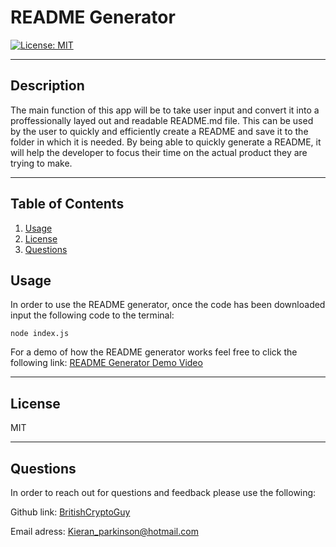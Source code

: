 # README Generator

[![License: MIT ](https://img.shields.io/badge/License-MIT-yellow.svg)](https://opensource.org/licenses/MIT)

---

## Description

The main function of this app will be to take user input and convert it into a proffessionally layed out and readable README.md file. This can be used by the user to quickly and efficiently create a README and save it to the folder in which it is needed. By being able to quickly generate a README, it will help the developer to focus their time on the actual product they are trying to make.

---

## Table of Contents

1. [Usage](#usage)
2. [License](#license)
3. [Questions](#questions)

## Usage

In order to use the README generator, once the code has been downloaded input the following code to the terminal:

```
node index.js
```

For a demo of how the README generator works feel free to click the following link:
[README Generator Demo Video](https://drive.google.com/file/d/1QMMjUsizb19tAssrRhUR34dtcbAUvh6p/view)

---

## License

MIT

---

## Questions

In order to reach out for questions and feedback please use the following:

Github link: [BritishCryptoGuy](https://github.com/BritishCryptoGuy)

Email adress: Kieran_parkinson@hotmail.com
